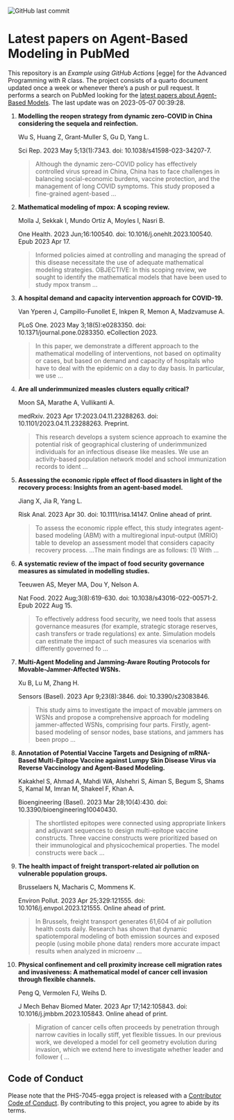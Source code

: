![GitHub last
commit](https://img.shields.io/github/last-commit/UofUEpiBio/PHS-7045-egga.png)

# Latest papers on Agent-Based Modeling in PubMed

This repository is an *Example using GitHub Actions* \[egge\] for the
Advanced Programming with R class. The project consists of a quarto
document updated once a week or whenever there’s a push or pull request.
It performs a search on PubMed looking for the <a
href="https://pubmed.ncbi.nlm.nih.gov/?term=agent-based+model&amp;sort=date"
target="_blank">latest papers about Agent-Based Models</a>. The last
update was on 2023-05-07 00:39:28.

<div class="cell">

</div>

1.  **Modelling the reopen strategy from dynamic zero-COVID in China
    considering the sequela and reinfection.**

    Wu S, Huang Z, Grant-Muller S, Gu D, Yang L.

    Sci Rep. 2023 May 5;13(1):7343. doi: 10.1038/s41598-023-34207-7.

    > Although the dynamic zero-COVID policy has effectively controlled
    > virus spread in China, China has to face challenges in balancing
    > social-economic burdens, vaccine protection, and the management of
    > long COVID symptoms. This study proposed a fine-grained
    > agent-based …

2.  **Mathematical modeling of mpox: A scoping review.**

    Molla J, Sekkak I, Mundo Ortiz A, Moyles I, Nasri B.

    One Health. 2023 Jun;16:100540. doi: 10.1016/j.onehlt.2023.100540.
    Epub 2023 Apr 17.

    > Informed policies aimed at controlling and managing the spread of
    > this disease necessitate the use of adequate mathematical modeling
    > strategies. OBJECTIVE: In this scoping review, we sought to
    > identify the mathematical models that have been used to study mpox
    > transm …

3.  **A hospital demand and capacity intervention approach for
    COVID-19.**

    Van Yperen J, Campillo-Funollet E, Inkpen R, Memon A, Madzvamuse A.

    PLoS One. 2023 May 3;18(5):e0283350. doi:
    10.1371/journal.pone.0283350. eCollection 2023.

    > In this paper, we demonstrate a different approach to the
    > mathematical modelling of interventions, not based on optimality
    > or cases, but based on demand and capacity of hospitals who have
    > to deal with the epidemic on a day to day basis. In particular, we
    > use …

4.  **Are all underimmunized measles clusters equally critical?**

    Moon SA, Marathe A, Vullikanti A.

    medRxiv. 2023 Apr 17:2023.04.11.23288263. doi:
    10.1101/2023.04.11.23288263. Preprint.

    > This research develops a system science approach to examine the
    > potential risk of geographical clustering of underimmunized
    > individuals for an infectious disease like measles. We use an
    > activity-based population network model and school immunization
    > records to ident …

5.  **Assessing the economic ripple effect of flood disasters in light
    of the recovery process: Insights from an agent-based model.**

    Jiang X, Jia R, Yang L.

    Risk Anal. 2023 Apr 30. doi: 10.1111/risa.14147. Online ahead of
    print.

    > To assess the economic ripple effect, this study integrates
    > agent-based modeling (ABM) with a multiregional input-output
    > (MRIO) table to develop an assessment model that considers
    > capacity recovery process. …The main findings are as follows: (1)
    > With …

6.  **A systematic review of the impact of food security governance
    measures as simulated in modelling studies.**

    Teeuwen AS, Meyer MA, Dou Y, Nelson A.

    Nat Food. 2022 Aug;3(8):619-630. doi: 10.1038/s43016-022-00571-2.
    Epub 2022 Aug 15.

    > To effectively address food security, we need tools that assess
    > governance measures (for example, strategic storage reserves, cash
    > transfers or trade regulations) ex ante. Simulation models can
    > estimate the impact of such measures via scenarios with
    > differently governed fo …

7.  **Multi-Agent Modeling and Jamming-Aware Routing Protocols for
    Movable-Jammer-Affected WSNs.**

    Xu B, Lu M, Zhang H.

    Sensors (Basel). 2023 Apr 9;23(8):3846. doi: 10.3390/s23083846.

    > This study aims to investigate the impact of movable jammers on
    > WSNs and propose a comprehensive approach for modeling
    > jammer-affected WSNs, comprising four parts. Firstly, agent-based
    > modeling of sensor nodes, base stations, and jammers has been
    > propo …

8.  **Annotation of Potential Vaccine Targets and Designing of
    mRNA-Based Multi-Epitope Vaccine against Lumpy Skin Disease Virus
    via Reverse Vaccinology and Agent-Based Modeling.**

    Kakakhel S, Ahmad A, Mahdi WA, Alshehri S, Aiman S, Begum S, Shams
    S, Kamal M, Imran M, Shakeel F, Khan A.

    Bioengineering (Basel). 2023 Mar 28;10(4):430. doi:
    10.3390/bioengineering10040430.

    > The shortlisted epitopes were connected using appropriate linkers
    > and adjuvant sequences to design multi-epitope vaccine constructs.
    > Three vaccine constructs were prioritized based on their
    > immunological and physicochemical properties. The model constructs
    > were back …

9.  **The health impact of freight transport-related air pollution on
    vulnerable population groups.**

    Brusselaers N, Macharis C, Mommens K.

    Environ Pollut. 2023 Apr 25;329:121555. doi:
    10.1016/j.envpol.2023.121555. Online ahead of print.

    > In Brussels, freight transport generates 61,604 of air pollution
    > health costs daily. Research has shown that dynamic spatiotemporal
    > modeling of both emission sources and exposed people (using mobile
    > phone data) renders more accurate impact results when analyzed in
    > microenv …

10. **Physical confinement and cell proximity increase cell migration
    rates and invasiveness: A mathematical model of cancer cell invasion
    through flexible channels.**

    Peng Q, Vermolen FJ, Weihs D.

    J Mech Behav Biomed Mater. 2023 Apr 17;142:105843. doi:
    10.1016/j.jmbbm.2023.105843. Online ahead of print.

    > Migration of cancer cells often proceeds by penetration through
    > narrow cavities in locally stiff, yet flexible tissues. In our
    > previous work, we developed a model for cell geometry evolution
    > during invasion, which we extend here to investigate whether
    > leader and follower ( …

## Code of Conduct

Please note that the PHS-7045-egga project is released with a
[Contributor Code of
Conduct](https://contributor-covenant.org/version/2/1/CODE_OF_CONDUCT.html).
By contributing to this project, you agree to abide by its terms.
